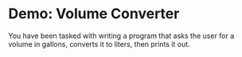 # Demo: Volume Converter

You have been tasked with writing a program that asks the user for a volume in gallons, converts it to liters, then prints it out.

<!-- [Source](/demos/volume-converter.py) -->
